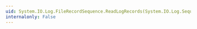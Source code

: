 ```yaml
---
uid: System.IO.Log.FileRecordSequence.ReadLogRecords(System.IO.Log.SequenceNumber,System.IO.Log.LogRecordEnumeratorType)
internalonly: False
---
```

